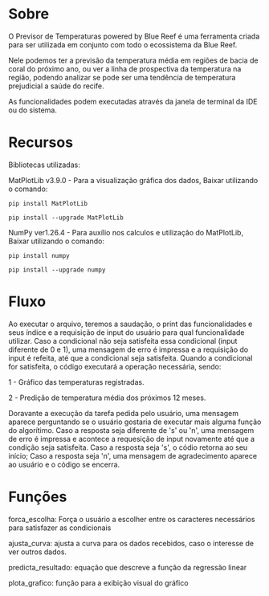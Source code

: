 # Sobre

O Previsor de Temperaturas powered by Blue Reef é uma ferramenta criada para ser utilizada em conjunto com todo o ecossistema da Blue Reef.

Nele podemos ter a previsão da temperatura média em regiões de bacia de coral do próximo ano, ou ver a linha de prospectiva da temperatura na região, podendo analizar se pode ser uma tendência de temperatura prejudicial a saúde do recife.

As funcionalidades podem executadas através da janela de terminal da IDE ou do sistema.

# Recursos

Bibliotecas utilizadas: 

MatPlotLib v3.9.0 - Para a visualização gráfica dos dados, 
Baixar utilizando o comando:
    
    pip install MatPlotLib
    
    pip install --upgrade MatPlotLib

NumPy ver1.26.4 - Para auxílio nos calculos e utilização do MatPlotLib,
Baixar utilizando o comando:

    pip install numpy
    
    pip install --upgrade numpy


# Fluxo

Ao executar o arquivo, teremos a saudação, o print das funcionalidades e seus índice e a requisição de input do usuário para qual funcionalidade utilizar. Caso a condicional não seja satisfeita essa condicional (input diferente de 0 e 1), uma mensagem de erro é impressa e a requisição do input é refeita, até que a condicional seja satisfeita. Quando a condicional for satisfeita, o código executará a operação necessária, sendo: 

1 - Gráfico das temperaturas registradas.

2 - Predição de temperatura média dos próximos 12 meses.


Doravante a execução da tarefa pedida pelo usuário, uma mensagem aparece perguntando se o usuário gostaria de executar mais alguma função do algorítimo. Caso a resposta seja diferente de 's' ou 'n', uma mensagem de erro é impressa e acontece a requesição de input novamente até que a condição seja satisfeita. Caso a resposta seja 's', o códio retorna ao seu início; Caso a resposta seja 'n', uma mensagem de agradecimento aparece ao usuário e o código se encerra.


# Funções

forca_escolha: Força o usuário a escolher entre os caracteres necessários para satisfazer as condicionais

ajusta_curva: ajusta a curva para os dados recebidos, caso o interesse de ver outros dados.

predicta_resultado: equação que descreve a função da regressão linear

plota_grafico: função para a exibição visual do gráfico


